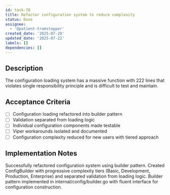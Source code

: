 ```yaml
---
id: task-78
title: Refactor configuration system to reduce complexity
status: Done
assignee:
  - '@patient-tramstopper'
created_date: '2025-07-20'
updated_date: '2025-07-22'
labels: []
dependencies: []
---
```


## Description

The configuration loading system has a massive function with 222 lines that violates single responsibility principle and is difficult to test and maintain.

## Acceptance Criteria

- [ ] Configuration loading refactored into builder pattern
- [ ] Validation separated from loading logic
- [ ] Individual configuration components made testable
- [ ] Viper workarounds isolated and documented
- [ ] Configuration complexity reduced for new users with tiered approach

## Implementation Notes

Successfully refactored configuration system using builder pattern. Created ConfigBuilder with progressive complexity tiers (Basic, Development, Production, Enterprise) and separated validation from loading logic. Builder pattern implemented in internal/config/builder.go with fluent interface for configuration construction.
